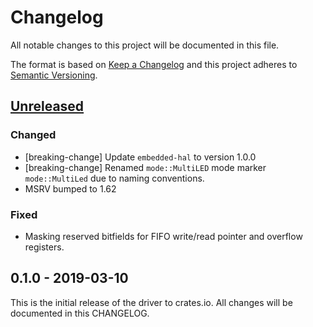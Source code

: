 # Changelog

All notable changes to this project will be documented in this file.

The format is based on [Keep a Changelog](http://keepachangelog.com/en/1.0.0/)
and this project adheres to [Semantic Versioning](http://semver.org/spec/v2.0.0.html).

## [Unreleased]

### Changed
- [breaking-change] Update `embedded-hal` to version 1.0.0
- [breaking-change] Renamed `mode::MultiLED` mode marker `mode::MultiLed` due to naming conventions.
- MSRV bumped to 1.62

### Fixed
- Masking reserved bitfields for FIFO write/read pointer and overflow registers.

## 0.1.0 - 2019-03-10

This is the initial release of the driver to crates.io. All changes will
be documented in this CHANGELOG.

[Unreleased]: https://github.com/eldruin/max3010x-rs/compare/v0.1.0...HEAD
